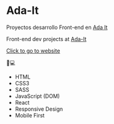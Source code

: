 # Ada-It 

Proyectos desarrollo Front-end en [Ada It](https://adaitw.org/)  

Front-end dev projects at [Ada-It](https://adaitw.org/)

[Click to go to website](https://irismazzuca.github.io/Ada-It/)

👩💻
- HTML
- CSS3
- SASS
- JavaScript (DOM)
- React
- Responsive Design
- Mobile First
